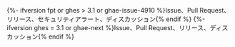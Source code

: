 {%- ifversion fpt or ghes > 3.1 or ghae-issue-4910 %}Issue、Pull Request、リリース、セキュリティアラート、ディスカッション{% endif %}
{%- ifversion ghes = 3.1 or ghae-next %}Issue、Pull Request、リリース、ディスカッション{% endif %}

